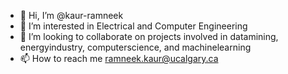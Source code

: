 - 👋 Hi, I’m @kaur-ramneek
- 👀 I’m interested in Electrical and Computer Engineering
- 💞️ I’m looking to collaborate on projects involved in datamining, energyindustry, computerscience, and machinelearning
- 📫 How to reach me ramneek.kaur@ucalgary.ca

<!---
kaur-ramneek/kaur-ramneek is a ✨ special ✨ repository because its `README.md` (this file) appears on your GitHub profile.
You can click the Preview link to take a look at your changes.
--->
